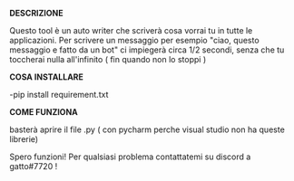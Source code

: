 __DESCRIZIONE__

Questo tool è un auto writer che scriverà cosa vorrai tu in tutte le applicazioni. Per scrivere un messaggio per esempio "ciao, questo messaggio e fatto da un bot" ci impiegerà circa 1/2 secondi, senza che tu toccherai nulla all'infinito ( fin quando non lo stoppi )

__COSA INSTALLARE__

-pip install requirement.txt

__COME FUNZIONA__

basterà aprire il file .py ( con pycharm perche visual studio non ha queste librerie)



Spero funzioni! Per qualsiasi problema contattatemi su discord a gatto#7720 !
